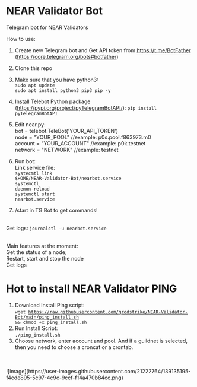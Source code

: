 # NEAR Validator Bot
 Telegram bot for NEAR Validators

How to use:
1. Create new Telegram bot and Get API token from https://t.me/BotFather (https://core.telegram.org/bots#botfather)
2. Clone this repo
3. Make sure that you have python3:
<br><code>sudo apt update</code>
<br><code>sudo apt install python3 pip3 pip -y</code>
4. Install Telebot Python package (https://pypi.org/project/pyTelegramBotAPI/):
<code>pip install pyTelegramBotAPI</code>
5. Edit near.py:
<br>bot = telebot.TeleBot('YOUR_API_TOKEN')
<br>node = "YOUR_POOL" //example: p0s.pool.f863973.m0
<br>account = "YOUR_ACCOUNT" //example: p0k.testnet
<br>network = "NETWORK" //example: testnet
6. Run bot:
<br>Link service file:
<br><code>systecmtl link $HOME/NEAR-Validator-Bot/nearbot.service</code>
<br><code>systemctl daemon-reload</code>
<br><code>systemctl start nearbot.service</code>

7. /start in TG Bot to get commands!


<br>Get logs:
<code>journalctl -u nearbot.service</code>

<br>Main features at the moment:
<br>Get the status of a node;
<br>Restart, start and stop the node
<br>Get logs

# Hot to install NEAR Validator PING
1. Download Install Ping script: 
<br><code>wget https://raw.githubusercontent.com/grodstrike/NEAR-Validator-Bot/main/ping_install.sh && chmod +x ping_install.sh</code>
2. Run Install Script:
<br><code>./ping_install.sh</code>
3. Choose network, enter account and pool. And if a guildnet is selected, then you need to choose a croncat or a crontab.
<br>
<br>![image](https://user-images.githubusercontent.com/21222764/139135195-f4cde895-5c97-4c9c-9ccf-f14a470b84cc.png)
